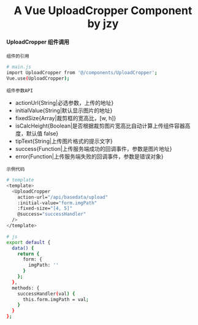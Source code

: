 <h1 align="center">
  A Vue UploadCropper Component by jzy
</h1>

#### UploadCropper 组件调用

`组件的引用`

```bash
# main.js
import UploadCropper from '@/components/UploadCropper';
Vue.use(UploadCropper);
```

`组件参数API`

- actionUrl{String|必选参数，上传的地址}
- initialValue{String|默认显示图片的地址}
- fixedSize{Array|裁剪框的宽高比，[w, h]}
- isCalcHeight{Boolean|是否根据裁剪图片宽高比自动计算上传组件容器高度，默认值 false}
- tipText{String|上传图片格式的提示文字}
- success{Function|上传服务端成功的回调事件，参数是图片地址}
- error{Function|上传服务端失败的回调事件，参数是错误对象}

`示例代码`

```bash
# template
<template>
  <UploadCropper
    action-url="/api/basedata/upload"
    :initial-value="form.imgPath"
    :fixed-size="[4, 5]"
    @success="successHandler"
  />
</template>

# js
export default {
  data() {
    return {
      form: {
        imgPath: ''
      }
    };
  },
  methods: {
    successHandler(val) {
      this.form.imgPath = val;
    }
  }
};
```
